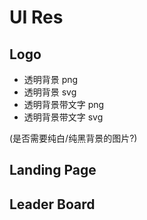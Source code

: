 # UI Res

## Logo

- 透明背景 png
- 透明背景 svg
- 透明背景带文字 png
- 透明背景带文字 svg

(是否需要纯白/纯黑背景的图片?)

## Landing Page

## Leader Board
